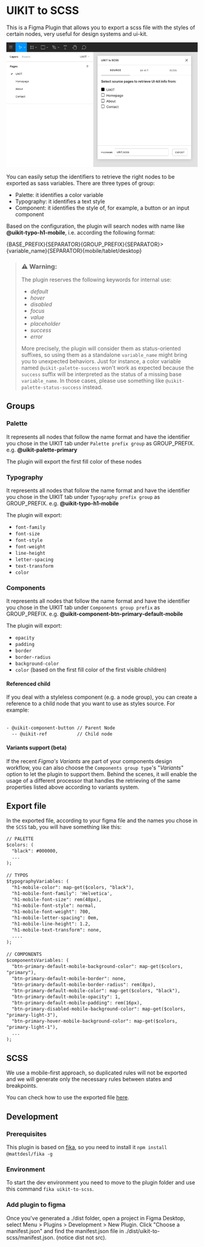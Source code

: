 # UIKIT to SCSS

This is a Figma Plugin that allows you to export a scss file with the styles of certain nodes, very useful for design systems and ui-kit.

![Preview](/preview.png)

You can easily setup the identifiers to retrieve the right nodes to be exported
as sass variables.
There are three types of group:

* Palette: it identifies a color variable
* Typography: it identifies a text style
* Component: it identifies the style of, for example, a button or an input component


Based on the configuration, the plugin will search nodes with name like **@uikit-typo-h1-mobile**, i.e. according the following format:

{BASE_PREFIX}{SEPARATOR}{GROUP_PREFIX}{SEPARATOR}>{variable_name}{SEPARATOR}{mobile/tablet/desktop}

>### ⚠️ Warning:
>The plugin reserves the following keywords for internal use:
>- *default*
>- *hover*
>- *disabled*
>- *focus*
>- *value*
>- *placeholder*
>- *success*
>- *error*
>
>More precisely, the plugin will consider them as status-oriented suffixes, so using them as a standalone `variable_name` might bring you to unexpected behaviors. Just for instance, a color variable named `@uikit-palette-success` won't work as expected because the `success` suffix will be interpreted as the status of a missing base `variable_name`. In those cases, please use something like `@uikit-palette-status-success` instead.

## Groups

### Palette
It represents all nodes that follow the name format and have the identifier you chose in the UIKIT tab under `Palette prefix group` as GROUP_PREFIX. 
e.g. **@uikit-palette-primary**

The plugin will export the first fill color of these nodes

### Typography

It represents all nodes that follow the name format and have the identifier you chose in the UIKIT tab under `Typography prefix group` as GROUP_PREFIX. 
e.g. **@uikit-typo-h1-mobile**

The plugin will export:
* `font-family`
* `font-size`
* `font-style`
* `font-weight`
* `line-height`
* `letter-spacing`
* `text-transform`
* `color`

### Components 

It represents all nodes that follow the name format and have the identifier you chose in the UIKIT tab under `Components group prefix` as GROUP_PREFIX. 
e.g. **@uikit-component-btn-primary-default-mobile**

The plugin will export: 
* `opacity`
* `padding`
* `border`
* `border-radius`
* `background-color`
* `color` (based on the first fill color of the first visible children)
#### Referenced child

If you deal with a styleless component (e.g. a node group), you can create a reference to a child node that you want to use as styles source.
For example:
```

- @uikit-component-button // Parent Node
  -- @uikit-ref           // Child node
```

#### Variants support (beta)

If the recent *Figma's Variants* are part of your components design workflow, you can also choose the `Components group type`'s "*Variants*" option to let the plugin to support them. Behind the scenes, it will enable the usage of a different processor that handles the retrieving of the same properties listed above according to variants system.

## Export file

In the exported file, according to your figma file and the names you chose in the `SCSS` tab, you will have something like this:

```
// PALETTE 
$colors: (
  "black": #000000,
  ...
);

// TYPOS 
$typographyVariables: (
  "h1-mobile-color": map-get($colors, "black"),
  "h1-mobile-font-family": 'Helvetica',
  "h1-mobile-font-size": rem(48px),
  "h1-mobile-font-style": normal,
  "h1-mobile-font-weight": 700,
  "h1-mobile-letter-spacing": 0em,
  "h1-mobile-line-height": 1.2,
  "h1-mobile-text-transform": none,
  ....
);

// COMPONENTS 
$componentsVariables: (
  "btn-primary-default-mobile-background-color": map-get($colors, "primary"),
  "btn-primary-default-mobile-border": none,
  "btn-primary-default-mobile-border-radius": rem(8px),
  "btn-primary-default-mobile-color": map-get($colors, "black"),
  "btn-primary-default-mobile-opacity": 1,
  "btn-primary-default-mobile-padding": rem(16px),
  "btn-primary-disabled-mobile-background-color": map-get($colors, "primary-light-3"),
  "btn-primary-hover-mobile-background-color": map-get($colors, "primary-light-1"),
  ...
);
```

## SCSS

We use a mobile-first approach, so  duplicated rules will not be exported and we will generate only the necessary rules between states and breakpoints.

You can check how to use the exported file [here](/sass-mixins.md).

## Development

### Prerequisites

This plugin is based on [fika](https://github.com/mattdesl/fika), so you need to install it `npm install @mattdesl/fika -g`

### Environment
To start the dev environment you need to move to the plugin folder and use this command `fika uikit-to-scss`.

### Add plugin to figma

Once you've generated a ./dist folder, open a project in Figma Desktop, select Menu > Plugins > Development > New Plugin. Click "Choose a manifest.json" and find the manifest.json file in ./dist/uikit-to-scss/manifest.json. (notice dist not src).